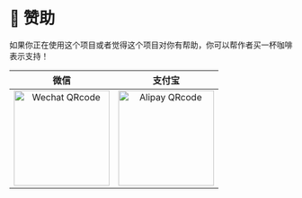 # 🍵 赞助

如果你正在使用这个项目或者觉得这个项目对你有帮助，你可以帮作者买一杯咖啡表示支持！

|                                      微信                                       |                                      支付宝                                      |
|:-----------------------------------------------------------------------------:|:-----------------------------------------------------------------------------:|
| <img src="/wechat.png" data-fancybox="gallery" alt="Wechat QRcode" width=170> | <img src="/alipay.png" data-fancybox="gallery" alt="Alipay QRcode" width=170> |
